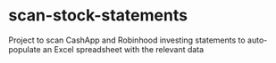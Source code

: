 # scan-stock-statements
Project to scan CashApp and Robinhood investing statements to auto-populate an Excel spreadsheet with the relevant data
